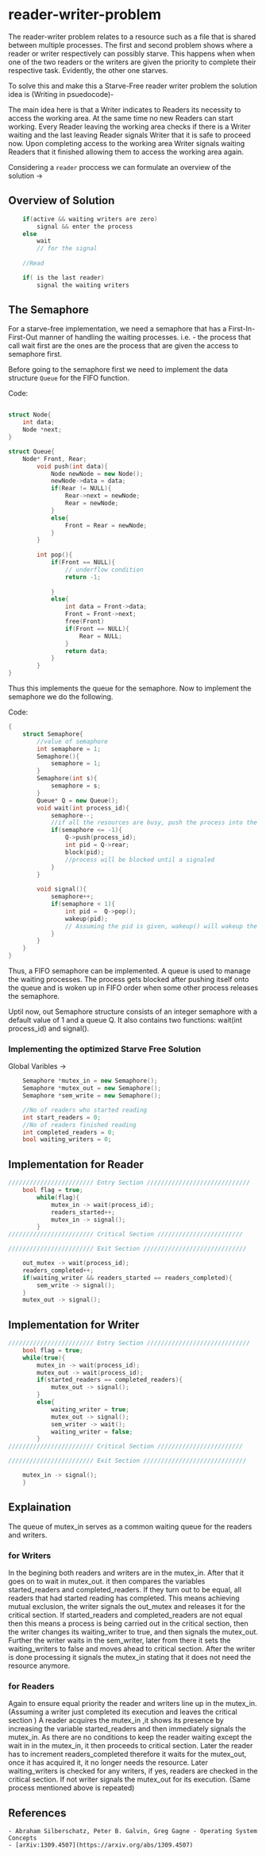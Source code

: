 # reader-writer-problem
The reader-writer problem relates to a resource such as a file that is shared between multiple processes. The first and second problem shows where a reader or writer respectively can possibly starve. This happens when when one of the two readers or the writers are given the priority to complete their respective task. Evidently, the other one starves. 

To solve this and make this a Starve-Free reader writer problem the solution idea is (Writing in psuedocode)-

The  main  idea  here  is  that  a  Writer  indicates  to  Readers  its  necessity  to  access  the working  area.  At  the  same  time  no  new  Readers  can  start  working.  Every  Reader leaving  the  working  area  checks  if  there  is  a  Writer  waiting  and  the  last  leaving Reader  signals  Writer  that  it  is  safe  to  proceed  now.  Upon  completing  access  to  the working area Writer signals waiting Readers that it finished allowing them to access the working area again. 

Considering a `reader` proccess we can formulate an overview of the solution -> 

## Overview of Solution

```C++
    if(active && waiting writers are zero)
	    signal && enter the process
    else 
        wait 
        // for the signal
	
    //Read

    if( is the last reader)
	    signal the waiting writers
```

## The Semaphore 
For a starve-free implementation, we need a semaphore that has a First-In-First-Out manner of handling the waiting processes. i.e. - the process that call wait first are the ones are the process that are given the access to semaphore first.

Before going to the semaphore first we need to implement the data structure `Queue` for the FIFO function.

Code:

```C++

struct Node{
    int data;
    Node *next;
}

struct Queue{
    Node* Front, Rear;
        void push(int data){
            Node newNode = new Node();
            newNode->data = data;
            if(Rear != NULL){
                Rear->next = newNode;
                Rear = newNode;
            }
            else{
                Front = Rear = newNode;
            }
        }
    
        int pop(){
            if(Front == NULL){
                // underflow condition
                return -1; 
                
            }
            else{
                int data = Front->data;
                Front = Front->next;
                free(Front)
                if(Front == NULL){
                    Rear = NULL;
                }
                return data;
            }
        }
}
```
Thus this implements the queue for the semaphore. Now to implement the semaphore we do the following. 

Code: 

```C++
{
    struct Semaphore{
        //value of semaphore
        int semaphore = 1;
        Semaphore(){
            semaphore = 1;
        }        
        Semaphore(int s){
            semaphore = s;
        }
        Queue* Q = new Queue();
        void wait(int process_id){
            semaphore--;
            //if all the resources are busy, push the process into the waiting queue ans block it.
            if(semaphore <= -1){
                Q->push(process_id);
                int pid = Q->rear;
                block(pid); 
                //process will be blocked until a signaled
            }
        }
        
        void signal(){
            semaphore++;
            if(semaphore < 1){
                int pid =  Q->pop();
                wakeup(pid); 
                // Assuming the pid is given, wakeup() will wakeup the process with given pid.
            }
        }
    }
}
```

Thus, a FIFO semaphore can be implemented. A queue is used to manage the waiting processes. The process gets blocked after pushing itself onto the queue and is woken up in FIFO order when some other process releases the semaphore.

Uptil now, out Semaphore structure consists of an integer semaphore with a default value of 1 and a queue Q. It also contains two functions: wait(int process_id) and signal().

### Implementing the optimized Starve Free Solution

Global Varibles -> 

``` C++
    Semaphore *mutex_in = new Semaphore();
    Semaphore *mutex_out = new Semaphore();
    Semaphore *sem_write = new Semaphore();

    //No of readers who started reading
    int start_readers = 0;
    //No of readers finished reading
    int completed_readers = 0;
    bool waiting_writers = 0;

```

## Implementation for Reader

```C++
//////////////////////// Entry Section /////////////////////////////
    bool flag = true;
        while(flag){    
            mutex_in -> wait(process_id);
            readers_started++;
            mutex_in -> signal();
        }
//////////////////////// Critical Section ////////////////////////

//////////////////////// Exit Section /////////////////////////////

    out_mutex -> wait(process_id);
    readers_completed++;
    if(waiting_writer && readers_started == readers_completed){
        sem_write -> signal();
    }
    mutex_out -> signal();

```

## Implementation for Writer

```C++
//////////////////////// Entry Section /////////////////////////////
    bool flag = true;
    while(true){
        mutex_in -> wait(process_id);
        mutex_out -> wait(process_id);
        if(started_readers == completed_readers){
            mutex_out -> signal();
        }
        else{
            waiting_writer = true;
            mutex_out -> signal();
            sem_writer -> wait();
            waiting_writer = false;
        }
//////////////////////// Critical Section ////////////////////////

//////////////////////// Exit Section /////////////////////////////

    mutex_in -> signal();
    }
```

## Explaination 
The queue of mutex_in serves as a common waiting queue for the readers and writers.

### for Writers

In the begining both readers and writers are in the mutex_in. After that it goes on to wait in mutex_out. it then compares the variables started_readers and completed_readers. If they turn out to be equal, all readers that had started reading has completed. This means achieving mutual exclusion, the writer signals the out_mutex and releases it for the critical section. If started_readers and completed_readers are not equal then this means a process is being carried out in the critical section, then the writer changes its waiting_writer to true, and then signals the mutex_out. Further the writer waits in the sem_writer, later from there it sets the waiting_writers to false and moves ahead to critical section. After the writer is done processing it signals the mutex_in stating that it does not need the resource anymore.

### for Readers

Again to ensure equal priority the reader and writers line up in the mutex_in. (Assuming a writer just completed its execution and leaves the critical section ) A reader acquires the mutex_in ,it shows its presence by increasing the variable started_readers and then immediately signals the mutex_in. As there are no conditions to keep the reader waiting except the wait in in the mutex_in, it then proceeds to critical section. Later the reader has to increment readers_completed therefore it waits for the mutex_out, once it has acquired it, it no longer needs the resource. Later waiting_writers is checked for any writers, if yes, readers are checked in the critical section. If not writer signals the mutex_out for its execution. (Same process mentioned above is repeated)

## References 

    - Abraham Silberschatz, Peter B. Galvin, Greg Gagne - Operating System Concepts
    - [arXiv:1309.4507](https://arxiv.org/abs/1309.4507)








